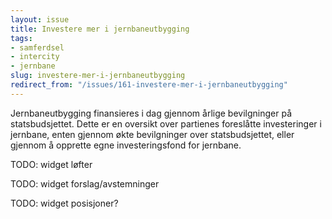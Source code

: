 ```yaml
---
layout: issue
title: Investere mer i jernbaneutbygging
tags:
- samferdsel
- intercity
- jernbane
slug: investere-mer-i-jernbaneutbygging
redirect_from: "/issues/161-investere-mer-i-jernbaneutbygging"
---
```


Jernbaneutbygging finansieres i dag gjennom årlige bevilgninger på statsbudsjettet. Dette er en oversikt over partienes foreslåtte investeringer i jernbane, enten gjennom økte bevilgninger over statsbudsjettet, eller gjennom å opprette egne investeringsfond for jernbane.

TODO: widget løfter

TODO: widget forslag/avstemninger

TODO: widget posisjoner?

